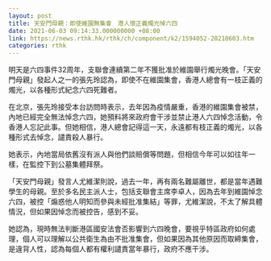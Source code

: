 ```yaml
---
layout: post
title: 天安門母親：即使維園無集會　港人懷正義燭光悼六四
date: 2021-06-03 09:14:33.000000000 +08:00
link: https://news.rthk.hk/rthk/ch/component/k2/1594052-20210603.htm
categories: rthk
---
```


明天是六四事件32周年，支聯會連續第二年不獲批准於維園舉行燭光晚會。「天安門母親」發起人之一的張先玲認為，即使不在維園集會，香港人總會有一枝正義的燭光，以各種形式紀念六四死難者。

在北京，張先玲接受本台訪問時表示，去年因為疫情嚴重，香港的維園集會被禁，內地已經完全無法悼念六四，她預料將來政府會干涉並禁止港人六四悼念活動，令香港人忘記此事。但她相信，港人總會記得這一天，永遠都有枝正義的燭光，以各種形式去悼念，譴責殺人暴行。

她表示，內地當局依舊沒有派人與他們談賠償等問題，但相信今年可以如往年一樣，在監控下到公墓集體拜祭。

「天安門母親」發言人尤維潔則說，過去一年，再有兩名難屬離世，都是當年遇難學生的母親。至於多名民主派人士，包括支聯會主席李卓人，因為去年到維園悼念六四，被控「煽惑他人明知而參與未經批准集結」等罪，尤維潔說，不太了解具體情況，但如果因悼念而被控告，感到不妥。

她認為，現時無法判斷港區國安法會否影響到六四晚會，要視乎特區政府如何處理，個人可以理解以公共衛生為由不批准集會，但如果因為其他原因而取締集會，是違背人性，認為每個人都有權利譴責當年暴行，政府不應干涉。
